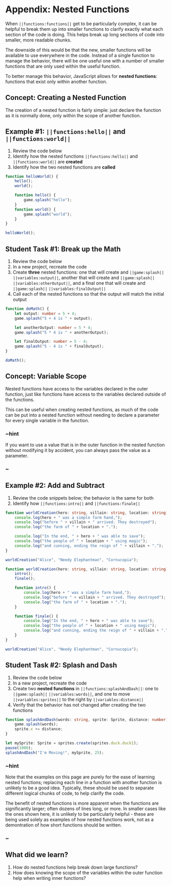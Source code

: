 # Appendix: Nested Functions

When ``||functions:functions||`` get to be particularly complex, it can be helpful to break them up into smaller functions to clarify exactly what each section of the code is doing. This helps break up long sections of code into smaller, more readable chunks.

The downside of this would be that the new, smaller functions will be available to use everywhere in the code. Instead of a single function to manage the behavior, there will be one useful one with a number of smaller functions that are only used within the useful function.

To better manage this behavior, JavaScript allows for **nested functions**: functions that exist only within another function.

## Concept: Creating a Nested Function

The creation of a nested function is fairly simple: just declare the function as it is normally done, only within the scope of another function.

## Example #1: ``||functions:hello||`` and ``||functions:world||``

1. Review the code below
2. Identify how the nested functions ``||functions:hello||`` and ``||functions:world||`` are **created**
3. Identify how the two nested functions are **called**

```typescript
function helloWorld() {
    hello();
    world();

    function hello() {
        game.splash("hello");
    }
    function world() {
        game.splash("world");
    }
}

helloWorld();
```

## Student Task #1: Break up the Math

1. Review the code below
2. In a new project, recreate the code
3. Create **three** nested functions: one that will create and ``||game:splash||`` ``||variables:output||``, another that will create and ``||game:splash||`` ``||variables:otherOutput||``, and a final one that will create and ``||game:splash||`` ``||variables:finalOutput||``
4. Call each of the nested functions so that the output will match the initial output

```typescript
function doMath() {
    let output: number = 5 + 4;
    game.splash("5 + 4 is " + output);

    let anotherOutput: number = 5 * 4;
    game.splash("5 * 4 is " + anotherOutput);

    let finalOutput: number = 5 - 4;
    game.splash("5 - 4 is " + finalOutput);
}

doMath();
```

## Concept: Variable Scope

Nested functions have access to the variables declared in the outer function, just like functions have access to the variables declared outside of the functions.

This can be useful when creating nested functions, as much of the code can be put into a nested function without needing to declare a parameter for every single variable in the function.

### ~hint

If you want to use a value that is in the outer function in the nested function without modifying it by accident, you can always pass the value as a parameter.

### ~

## Example #2: Add and Subtract

1. Review the code snippets below; the behavior is the same for both
2. Identify how ``||functions:intro||`` and ``||functions:finale||`` 

```typescript
function worldCreation(hero: string, villain: string, location: string) {
    console.log(hero + " was a simple farm hand,");
    console.log("before " + villain + " arrived. They destroyed");
    console.log("the farm of " + location + ".");

    console.log("In the end, " + hero + " was able to save");
    console.log("the people of " + location + " using magic");
    console.log("and cunning, ending the reign of " + villain + ".");
}

worldCreation("Alice", "Needy Elephantman", "Cornucopia");
```

```typescript
function worldCreation(hero: string, villain: string, location: string) {
    intro();
    finale();

    function intro() {
        console.log(hero + " was a simple farm hand,");
        console.log("before " + villain + " arrived. They destroyed");
        console.log("the farm of " + location + ".");
    }

    function finale() {
        console.log("In the end, " + hero + " was able to save");
        console.log("the people of " + location + " using magic");
        console.log("and cunning, ending the reign of " + villain + ".");
    }
}

worldCreation("Alice", "Needy Elephantman", "Cornucopia");
```

## Student Task #2: Splash and Dash

1. Review the code below
2. In a new project, recreate the code
3. Create two **nested functions** in ``||functions:splashAndDash||``: one to ``||game:splash||`` ``||variables:words||``, and one to move ``||variables:sprites||`` to the right by ``||variables:distance||``
4. Verify that the behavior has not changed after creating the two functions

```typescript
function splashAndDash(words: string, sprite: Sprite, distance: number) {
    game.splash(words);
    sprite.x += distance;
}

let mySprite: Sprite = sprites.create(sprites.duck.duck1);
pause(1000);
splashAndDash("I'm Moving!", mySprite, 25);
```

### ~hint

Note that the examples on this page are purely for the ease of learning nested functions; replacing each line in a function with another function is unlikely to be a good idea. Typically, these should be used to separate different logical chunks of code, to help clarify the code.

The benefit of nested functions is more apparent when the functions are significantly larger; often dozens of lines long, or more. In smaller cases like the ones shown here, it is unlikely to be particularly helpful - these are being used solely as examples of how nested functions work, not as a demontration of how short functions should be written.

### ~

## What did we learn?

1. How do nested functions help break down large functions?
2. How does knowing the scope of the variables within the outer function help when writing inner functions?
